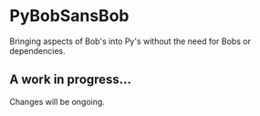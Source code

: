 # PyBobSansBob

Bringing aspects of Bob's into Py's without the need for Bobs or dependencies.

## A work in progress...

Changes will be ongoing.